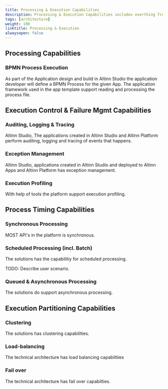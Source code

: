 ```yaml
---
title: Processing & Execution Capabilities
description: Processing & Execution Capabilities includes everthing from processing a defined business processes to loadbalancing and failover
tags: [architecture]
weight: 100
linktitle: Processing & Execution
alwaysopen: false
---
```

##	Processing Capabilities

### BPMN Process Execution
As part of the Application design and build in Altinn Studio the application developer will define a BPMN Process for the given App. 
The application framework used in the app template support reading and processing the process file. 

## Execution Control & Failure Mgmt Capabilities

###	Auditing, Logging & Tracing
Altinn Studio, The applications created in Altinn Studio and Altinn Platform perform auditing, logging and tracing of events that happens.

### Exception Management
Altinn Studio, applications created in Altinn Studio and deployed to Altinn Apps and Altinn Platform has exception management.

### Execution Profiling
With help of tools the platform support execution profiling.

##	Process Timing Capabilities

### Synchronous Processing
MOST API's in the platform is synchronous.

### Scheduled Processing (incl. Batch)
The solutions has the capabilitiy for scheduled processing. 

TODO: Describe user scenario.

### Queued & Asynchronous Processing
The solutions do support asynchronous processing.

## Execution Partitioning Capabilities

### Clustering 
The solutions has clustering capabilities.

### Load-balancing

The technical architecture has load balancing capabiltiies

### Fail over
The technical architecture has fail over capabilties. 
